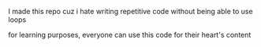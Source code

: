 I made this repo cuz i hate writing repetitive code without being able to use loops

for learning purposes, everyone can use this code for their heart's content
